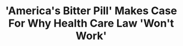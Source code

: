 ---
categories: [podcasts]
thumbnail: http://media.npr.org/images/podcasts/2013/primary/fresh_air.png
title: "'America's Bitter Pill' Makes Case For Why Health Care Law 'Won't Work'"
provider_name: "NPR Programs: Fresh Air Podcast"
raw_source: http://podcastdownload.npr.org/anon.npr-podcasts/podcast/13/375848127/npr_375848127.mp3
published: 2015-01-08T00:00:00
provider_url: http://freshair.npr.org
source: http://pca.st/j4JJ
provider_display: "NPR Programs: Fresh Air Podcast"
---